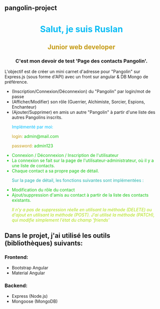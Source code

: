 ## pangolin-project

<h1 align="center" style="color: #07bdf5">Salut, je suis Ruslan</h1>
<h2 align="center" style="color: #c59b13">Junior web developer</h2>



<h3 align="center">C'est mon devoir de test 'Page des contacts Pangolin'.</h3>

 <p >L'objectif est de créer un mini carnet d'adresse pour "Pangolin" sur Express.js (sous forme d'API) avec un front sur angular &  DB Mongo de préférence.
</p>
<ul>
<li>(Inscription/Connexion/Déconnexion) du "Pangolin" par login/mot de passe</li>
<li>(Afficher/Modifier) son rôle (Guerrier, Alchimiste, Sorcier, Espions, Enchanteur)</li>
<li>(Ajouter/Supprimer) en amis un autre "Pangolin" à partir d'une liste des autres Pangolins inscrits.</li>
</ul>




<ul style="color: #13c513">
<p style="color: deepskyblue">Implémenté par moi:</p>

<p style="color: #c59b13">login: <span style="color: #19c513">admin@mail.com</span> </p>
<p style="color: #c59b13">password: <span style="color: #19c513">admin123</span> </p>

<li>Connexion / Déconnexion / Inscription de l'utilisateur</li>
<li>La connexion se fait sur la page de l'utilisateur-administrateur, où il y a une liste de contacts.</li>
<li>Chaque contact a sa propre page de détail.</li>

<p style="color: lightseagreen">Sur la page de détail, les fonctions suivantes sont implémentées :</p>
<li>Modification du rôle du contact</li>
<li>Ajout/suppression d'amis au contact à partir de la liste des contacts existants.</li>

<p style="color: #aade06"><i>Il n'y a pas de suppression réelle en utilisant la méthode (DELETE) ou d'ajout en utilisant la méthode (POST).
J'ai utilisé la méthode (PATCH), qui modifie simplement l'état du champ 'friends'</i></p>
</ul>

## Dans le projet, j'ai utilisé les outils (bibliothèques) suivants:

### Frontend:
* Bootstrap Angular
* Material Angular

### Backend:
* Express (Node.js)
* Mongoose (MongoDB)






